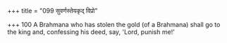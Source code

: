 +++
title = "099 सुवर्णस्तेयकृद् विप्रो"

+++
100	A Brahmana who has stolen the gold (of a Brahmana) shall go to the king and, confessing his deed, say, 'Lord, punish me!'